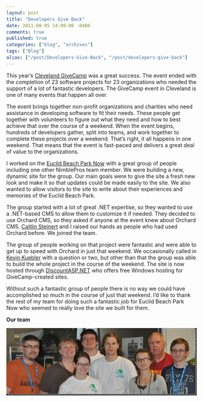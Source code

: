 ```yaml
---
layout: post
title: "Developers Give Back"
date: 2011-08-05 14:09:00 -0400
comments: true
published: true
categories: ["blog", "archives"]
tags: ["Blog"]
alias: ["/post/Developers-Give-Back", "/post/developers-give-back"]
---
```

<!-- more -->



<p>This year’s <a href="http://www.clevelandgivecamp.org/" target="_blank">Cleveland GiveCamp</a> was a great success. The event ended with the completion of 23 software projects for 23 organizations who needed the support of a lot of fantastic developers. The GiveCamp event in Cleveland is one of many events that happen all over.</p>  <p>The event brings together non-profit organizations and charities who need assistance in developing software to fit their needs. These people get together with volunteers to figure out what they need and how to best achieve that over the course of a weekend. When the event begins, hundreds of developers gather, split into teams, and work together to complete these projects over a weekend. That’s right, it all happens in one weekend. That means that the event is fast-paced and delivers a great deal of value to the organizations.</p>  <p>I worked on the <a href="http://www.euclidbeach.org/" target="_blank">Euclid Beach Park Now</a> with a great group of people including one other NimblePros team member. We were building a new, dynamic site for the group. Our main goals were to give the site a fresh new look and make it so that updates could be made easily to the site. We also wanted to allow visitors to the site to write about their experiences and memories of the Euclid Beach Park.</p>  <p>The group started with a lot of great .NET expertise, so they wanted to use a .NET-based CMS to allow them to customize it if needed. They decided to use Orchard CMS, so they asked if anyone at the event knew about Orchard CMS. <a href="http://www.csteinert.com/" target="_blank">Caitlin Steinert</a> and I raised our hands as people who had used Orchard before. We joined the team.</p>  <p>The group of people working on that project were fantastic and were able to get up to speed with Orchard in just that weekend. We occasionally called in <a href="http://twitter.com/kevinkuebler" target="_blank">Kevin Kuebler</a> with a question or two, but other than that the group was able to build the whole project in the course of the weekend. The site is now hosted through <a href="http://discountasp.net/" target="_blank">DiscountASP.NET</a> who offers free Windows hosting for GiveCamp-created sites. </p>  <p>Without such a fantastic group of people there is no way we could have accomplished so much in the course of just that weekend. I’d like to thank the rest of my team for doing such a fantastic job for Euclid Beach Park Now who seemed to really love the site we built for them.</p>  <p><strong>Our team</strong></p>  <p><a href="/images/files/EuclidBeachParkNowTeam.jpg"><img style="background-image: none; border-bottom: 0px; border-left: 0px; padding-left: 0px; padding-right: 0px; display: inline; border-top: 0px; border-right: 0px; padding-top: 0px" title="EuclidBeachParkNowTeam" border="0" alt="EuclidBeachParkNowTeam" src="/images/files/EuclidBeachParkNowTeam_thumb.jpg" width="504" height="178"></a></p>
